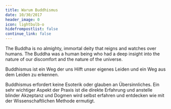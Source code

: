 ```yaml
---
title: Warum Buddhismus
date: 10/30/2017
header_image: 0
icon: lightbulb-o
hidefrompostlist: false
continue_link: false
---
```

The Buddha is no almighty, immortal deity that reigns and watches over humans. The Buddha was a human being who had a deep insight into the nature of our discomfort and the nature of the universe.

Buddhismus ist ein Weg der uns Hilft unser eigenes Leiden und ein Weg aus dem Leiden zu erkennen.

Buddhismus erfordert keine Esoterik oder glauben an Übersinnliches. Ein sehr wichtiger Aspekt der Praxis ist die direkte Erfahrung und anstelle blinder Akzeptanz und Dogmen wird selbst erfahren und entdecken wie mit der Wissenschaftlichen Methode ermutigt.